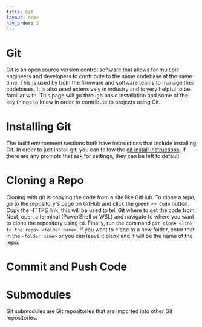 ```yaml
---
title: Git
layout: home
nav_order: 3
---
```


# Git
Git is an open source version control software that allows for multiple engineers and developers to contribute to the same codebase at the same time. This is used by both the firmware and software teams to manage their codebases. It is also used extensively in industry and is very helpful to be familiar with. This page will go through basic installation and some of the key things to know in order to contribute to projects using Git.

# Installing Git
The build environment sections both have instructions that include installing Git. In order to just install git, you can follow the [git install instructions]. If there are any prompts that ask for settings, they can be left to default

# Cloning a Repo
Cloning with git is copying the code from a site like GitHub. To clone a repo, go to the repository's page on GitHub and click the green `<> Code` button. Copy the HTTPS link, this will be used to tell Git where to get the code from. Next, open a terminal (PowerShell or WSL) and navigate to where you want to clone the repository using `cd`. Finally, run the command `git clone <link to the repo> <folder name>`. If you want to clone to a new folder, enter that in the `<folder name>` or you can leave it blank and it will be the name of the repo.

# Commit and Push Code

# Submodules
Git submodules are Git repositories that are imported into other Git repositories.



[git install instructions]: (https://git-scm.com/book/en/v2/Getting-Started-Installing-Git)